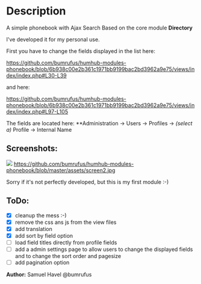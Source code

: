 # Description

A simple phonebook with Ajax Search
Based on the core module **Directory**

I've developed it for my personal use. 

First you have to change the fields displayed in the list here:

https://github.com/bumrufus/humhub-modules-phonebook/blob/6b938c00e2b361c1971bb9199bac2bd3962a9e75/views/index/index.php#L30-L39

and here:

https://github.com/bumrufus/humhub-modules-phonebook/blob/6b938c00e2b361c1971bb9199bac2bd3962a9e75/views/index/index.php#L97-L105

The fields are located here: **Administration -> Users -> Profiles -> _(select a)_ Profile -> Internal Name

## Screenshots:

![](https://github.com/bumrufus/humhub-modules-phonebook/blob/master/assets/screen1.jpg)
https://github.com/bumrufus/humhub-modules-phonebook/blob/master/assets/screen2.jpg

Sorry if it's not perfectly developed, but this is my first module :-)

## ToDo:

- [x] cleanup the mess :-)
- [x] remove the css ans js from the view files
- [x] add translation
- [x] add sort by field option
- [ ] load field titles directly from profile fields
- [ ] add a admin settings page to allow users to change the displayed fields and to change the sort order and pagesize
- [ ] add pagination option

__Author:__ Samuel Havel @bumrufus
